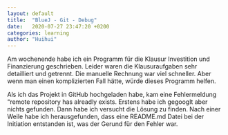 ```yaml
---
layout: default
title:  "BlueJ - Git - Debug"
date:   2020-07-27 23:47:20 +0200
categories: learning
author: "Huihui"
---
```


 Am wochenende habe ich ein Programm für die Klausur Investition und Finanzierung geschrieben. Leider waren die Klausuraufgaben sehr detailliert und getrennt. Die manuelle Rechnung war viel schneller. Aber wenn man einen komplizierten Fall hätte, würde dieses Programm helfen.

 Als ich das Projekt in GitHub hochgeladen habe, kam eine Fehlermeldung “remote repository has alreadly exists. Erstens habe ich gegooglt aber nichts gefunden. Dann habe ich versucht die Lösung zu finden. Nach einer Weile habe ich herausgefunden, dass eine README.md Datei bei der Initiation entstanden ist, was der Gerund für den Fehler war. 
